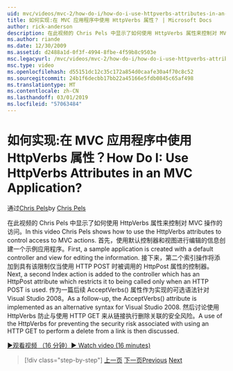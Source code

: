 ```yaml
---
uid: mvc/videos/mvc-2/how-do-i/how-do-i-use-httpverbs-attributes-in-an-mvc-application
title: 如何实现:在 MVC 应用程序中使用 HttpVerbs 属性？ | Microsoft Docs
author: rick-anderson
description: 在此视频的 Chris Pels 中显示了如何使用 HttpVerbs 属性来控制对 MVC 操作的访问。 首先，使用默认共同创建示例应用程序...
ms.author: riande
ms.date: 12/30/2009
ms.assetid: d2488a1d-0f3f-4994-8fbe-4f59b8c9503e
msc.legacyurl: /mvc/videos/mvc-2/how-do-i/how-do-i-use-httpverbs-attributes-in-an-mvc-application
msc.type: video
ms.openlocfilehash: d55151dc12c35c172a854d0caafe30a4f70c8c52
ms.sourcegitcommit: 24b1f6decbb17bb22a45166e5fdb0845c65af498
ms.translationtype: MT
ms.contentlocale: zh-CN
ms.lasthandoff: 03/01/2019
ms.locfileid: "57063484"
---
```

<a name="how-do-i-use-httpverbs-attributes-in-an-mvc-application"></a><span data-ttu-id="05115-105">如何实现:在 MVC 应用程序中使用 HttpVerbs 属性？</span><span class="sxs-lookup"><span data-stu-id="05115-105">How Do I: Use HttpVerbs Attributes in an MVC Application?</span></span>
====================
<span data-ttu-id="05115-106">通过[Chris Pels](https://twitter.com/chrispels)</span><span class="sxs-lookup"><span data-stu-id="05115-106">by [Chris Pels](https://twitter.com/chrispels)</span></span>

<span data-ttu-id="05115-107">在此视频的 Chris Pels 中显示了如何使用 HttpVerbs 属性来控制对 MVC 操作的访问。</span><span class="sxs-lookup"><span data-stu-id="05115-107">In this video Chris Pels shows how to use the HttpVerbs attributes to control access to MVC actions.</span></span> <span data-ttu-id="05115-108">首先，使用默认控制器和视图进行编辑的信息创建一个示例应用程序。</span><span class="sxs-lookup"><span data-stu-id="05115-108">First, a sample application is created with a default controller and view for editing the information.</span></span> <span data-ttu-id="05115-109">接下来，第二个索引操作将添加到具有该限制仅当使用 HTTP POST 时被调用的 HttpPost 属性的控制器。</span><span class="sxs-lookup"><span data-stu-id="05115-109">Next, a second Index action is added to the controller which has an HttpPost attribute which restricts it to being called only when an HTTP POST is used.</span></span> <span data-ttu-id="05115-110">作为一篇后续 AcceptVerbs() 属性作为实现的可选语法针对 Visual Studio 2008。</span><span class="sxs-lookup"><span data-stu-id="05115-110">As a follow-up, the AcceptVerbs() attribute is implemented as an alternative syntax for Visual Studio 2008.</span></span> <span data-ttu-id="05115-111">然后讨论使用 HttpVerbs 防止与使用 HTTP GET 来从链接执行删除关联的安全风险。</span><span class="sxs-lookup"><span data-stu-id="05115-111">A use of the HttpVerbs for preventing the security risk associated with using an HTTP GET to perform a delete from a link is then discussed.</span></span>

[<span data-ttu-id="05115-112">&#9654;观看视频 （16 分钟）</span><span class="sxs-lookup"><span data-stu-id="05115-112">&#9654; Watch video (16 minutes)</span></span>](https://channel9.msdn.com/Blogs/ASP-NET-Site-Videos/how-do-i-use-httpverbs-attributes-in-an-mvc-application)

> [!div class="step-by-step"]
> <span data-ttu-id="05115-113">[上一页](how-do-i-work-with-model-binders-in-an-mvc-application.md)
> [下一页](mvc2-html-encoding.md)</span><span class="sxs-lookup"><span data-stu-id="05115-113">[Previous](how-do-i-work-with-model-binders-in-an-mvc-application.md)
[Next](mvc2-html-encoding.md)</span></span>
